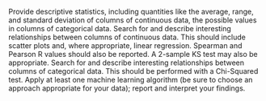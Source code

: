 Provide descriptive statistics, including quantities like the average, range, and standard deviation of columns of continuous data, the possible values in columns of categorical data.
Search for and describe interesting relationships between columns of continuous data. This should include scatter plots and, where appropriate, linear regression. Spearman and Pearson R values should also be reported. A 2-sample KS test may also be appropriate.
Search for and describe interesting relationships between columns of categorical data. This should be performed with a Chi-Squared test.
Apply at least one machine learning algorithm (be sure to choose an approach appropriate for your data); report and interpret your findings.
